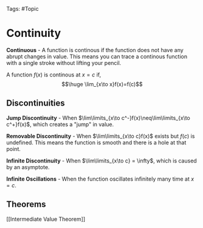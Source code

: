 Tags: #Topic

# Continuity

**Continuous** - A function is continous if the function does not have any abrupt changes in value. This means you can trace a continous function with a single stroke without lifting your pencil. 

A function $f(x)$ is continous at $x=c$ if,
$$\huge \lim_{x\to x}f(x)=f(c)$$

## Discontinuities

**Jump Discontinuity** - When $\lim\limits_{x\to c^-}f(x)\neq\lim\limits_{x\to c^+}f(x)$, which creates a "jump" in value.

**Removable Discontinuity** - When $\lim\limits_{x\to c}f(x)$ exists but $f(c)$ is undefined. This means the function is smooth and there is a hole at that point.

**Infinite Discontinuity** - When $\lim\limits_{x\to c} = \infty$, which is caused by an asymptote.

**Infinite Oscillations** - When the function oscillates infinitely many time at $x=c$.

## Theorems

[[Intermediate Value Theorem]]